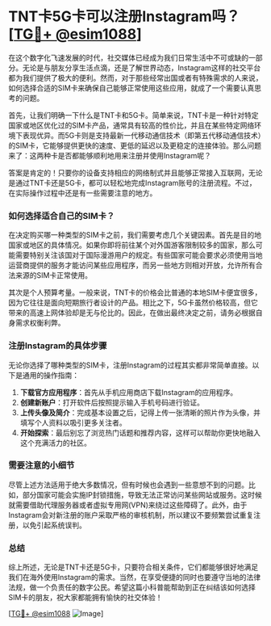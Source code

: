 # TNT卡5G卡可以注册Instagram吗？[[TG💪+ @esim1088](https://t.me/s/esim1088)]

在这个数字化飞速发展的时代，社交媒体已经成为我们日常生活中不可或缺的一部分。无论是与朋友分享生活点滴，还是了解世界动态，Instagram这样的社交平台都为我们提供了极大的便利。然而，对于那些经常出国或者有特殊需求的人来说，如何选择合适的SIM卡来确保自己能够正常使用这些应用，就成了一个需要认真思考的问题。

首先，让我们明确一下什么是TNT卡和5G卡。简单来说，TNT卡是一种针对特定国家或地区优化过的SIM卡产品，通常具有较高的性价比，并且在某些特定网络环境下表现优异。而5G卡则是支持最新一代移动通信技术（即第五代移动通信技术）的SIM卡，它能够提供更快的速度、更低的延迟以及更稳定的连接体验。那么问题来了：这两种卡是否都能够顺利地用来注册并使用Instagram呢？

答案是肯定的！只要你的设备支持相应的网络制式并且能够正常接入互联网，无论是通过TNT卡还是5G卡，都可以轻松地完成Instagram账号的注册流程。不过，在实际操作过程中还是有一些需要注意的地方。

### 如何选择适合自己的SIM卡？

在决定购买哪一种类型的SIM卡之前，我们需要考虑几个关键因素。首先是目的地国家或地区的具体情况。如果你即将前往某个对外国游客限制较多的国家，那么可能需要特别关注该国对于国际漫游用户的规定。有些国家可能会要求必须使用当地运营商提供的服务才能访问某些应用程序，而另一些地方则相对开放，允许所有合法来源的SIM卡正常使用。

其次是个人预算考量。一般来说，TNT卡的价格会比普通的本地SIM卡便宜很多，因为它往往是面向短期旅行者设计的产品。相比之下，5G卡虽然价格较高，但它带来的高速上网体验却是无与伦比的。因此，在做出最终决定之前，请务必根据自身需求权衡利弊。

### 注册Instagram的具体步骤

无论你选择了哪种类型的SIM卡，注册Instagram的过程其实都非常简单直接。以下是通用的操作指南：

1. **下载官方应用程序**：首先从手机应用商店下载Instagram的应用程序。
2. **创建新账户**：打开软件后按照提示输入手机号码进行验证。
3. **上传头像及简介**：完成基本设置之后，记得上传一张清晰的照片作为头像，并填写个人资料以吸引更多关注者。
4. **开始探索**：最后别忘了浏览热门话题和推荐内容，这样可以帮助你更快地融入这个充满活力的社区。

### 需要注意的小细节

尽管上述方法适用于绝大多数情况，但有时候也会遇到一些意想不到的问题。比如，部分国家可能会实施IP封锁措施，导致无法正常访问某些网站或服务。这时候就需要借助代理服务器或者虚拟专用网(VPN)来绕过这些障碍了。此外，由于Instagram会对新注册的账户采取严格的审核机制，所以建议不要频繁尝试重复注册，以免引起系统误判。

### 总结

综上所述，无论是TNT卡还是5G卡，只要符合相关条件，它们都能够很好地满足我们在海外使用Instagram的需求。当然，在享受便捷的同时也要遵守当地的法律法规，做一个负责任的数字公民。希望这篇小科普能帮助到正在纠结该如何选择SIM卡的朋友，祝大家都能拥有愉快的社交体验！

[[TG💪+ @esim1088](https://t.me/s/esim1088) ![Image](https://i.postimg.cc/4NQfJmqS/Snipaste-2025-05-13-00-14-12.png)]